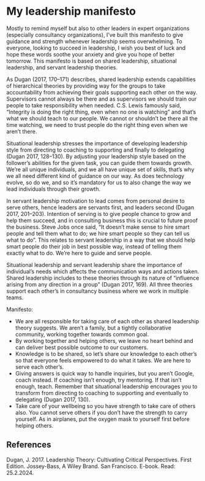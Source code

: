 # My leadership manifesto
Mostly to remind myself but also to other leaders in expert organizations (especially consultancy organizations), I’ve built this manifesto to give guidance and strength whenever leadership seems overwhelming. To everyone, looking to succeed in leadership, I wish you best of luck and hope these words soothe your anxiety and give you hope of better tomorrow. This manifesto is based on shared leadership, situational leadership, and servant leadership theories.

As Dugan (2017, 170–171) describes, shared leadership extends capabilities of hierarchical theories by providing way for the groups to take accountability from achieving their goals supporting each other on the way. Supervisors cannot always be there and as supervisors we should train our people to take responsibility when needed. C.S. Lewis famously said, “Integrity is doing the right thing, even when no one is watching” and that’s what we should teach to our people. We cannot or shouldn’t be there all the time watching, we need to trust people do the right thing even when we aren’t there.

Situational leadership stresses the importance of developing leadership style from directing to coaching to supporting and finally to delegating (Dugan 2017, 128–130). By adjusting your leadership style based on the follower’s abilities for the given task, you can guide them towards growth. We’re all unique individuals, and we all have unique set of skills, that’s why we all need different kind of guidance on our way. As does technology evolve, so do we, and so it’s mandatory for us to also change the way we lead individuals through their growth.

In servant leadership motivation to lead comes from personal desire to serve others, hence leaders are servants first, and leaders second (Dugan 2017, 201–203). Intention of serving is to give people chance to grow and help them succeed, and in consulting business this is crucial to future proof the business. Steve Jobs once said, “It doesn’t make sense to hire smart people and tell them what to do; we hire smart people so they can tell us what to do”. This relates to servant leadership in a way that we should help smart people do their job in best possible way, instead of telling them exactly what to do. We’re here to guide and serve people.

Situational leadership and servant leadership share the importance of individual’s needs which affects the communication ways and actions taken. Shared leadership includes to these theories through its nature of “influence arising from any direction in a group” (Dugan 2017, 169). All three theories support each other’s in consultancy business where we work in multiple teams.

Manifesto:
* We are all responsible for taking care of each other as shared leadership theory suggests. We aren’t a family, but a tightly collaborative community, working together towards common goal.
* By working together and helping others, we leave no heart behind and can deliver best possible outcome to our customers.
* Knowledge is to be shared, so let’s share our knowledge to each other’s so that everyone feels empowered to do what it takes. We are here to serve each other’s.
* Giving answers is quick way to handle inquiries, but you aren’t Google, coach instead. If coaching isn’t enough, try mentoring. If that isn’t enough, teach. Remember that situational leadership encourages you to transform from directing to coaching to supporting and eventually to delegating (Dugan 2017, 130).
* Take care of your wellbeing so you have strength to take care of others also. You cannot serve others if you don’t have the strength to carry yourself. As in airplanes, put the oxygen mask to yourself first before helping others.

## References
Dugan, J. 2017. Leadership Theory: Cultivating Critical Perspectives. First Edition. Jossey-Bass, A Wiley Brand. San Francisco. E-book. Read: 25.2.2024.
